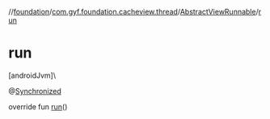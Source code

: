 //[foundation](../../../index.md)/[com.gyf.foundation.cacheview.thread](../index.md)/[AbstractViewRunnable](index.md)/[run](run.md)

# run

[androidJvm]\

@[Synchronized](https://kotlinlang.org/api/core/kotlin-stdlib/kotlin.jvm/-synchronized/index.html)

override fun [run](run.md)()